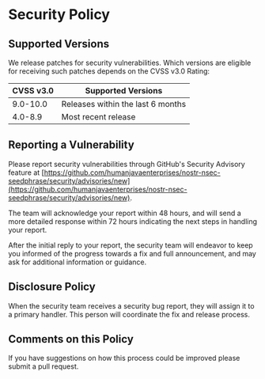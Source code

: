 # Security Policy

## Supported Versions

We release patches for security vulnerabilities. Which versions are eligible for receiving such patches depends on the CVSS v3.0 Rating:

| CVSS v3.0 | Supported Versions                        |
| --------- | ---------------------------------------- |
| 9.0-10.0  | Releases within the last 6 months        |
| 4.0-8.9   | Most recent release                      |

## Reporting a Vulnerability

Please report security vulnerabilities through GitHub's Security Advisory feature at [https://github.com/humanjavaenterprises/nostr-nsec-seedphrase/security/advisories/new](https://github.com/humanjavaenterprises/nostr-nsec-seedphrase/security/advisories/new).

The team will acknowledge your report within 48 hours, and will send a more detailed response within 72 hours indicating the next steps in handling your report.

After the initial reply to your report, the security team will endeavor to keep you informed of the progress towards a fix and full announcement, and may ask for additional information or guidance.

## Disclosure Policy

When the security team receives a security bug report, they will assign it to a primary handler. This person will coordinate the fix and release process.

## Comments on this Policy

If you have suggestions on how this process could be improved please submit a pull request.
